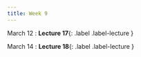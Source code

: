 ```yaml
---
title: Week 9
---
```


March 12
: **Lecture 17**{: .label .label-lecture }


March 14
: **Lecture 18**{: .label .label-lecture }

